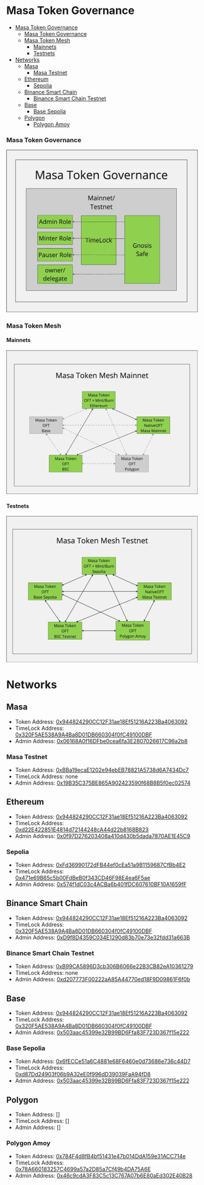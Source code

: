 # Masa Token Governance

<!-- TOC -->

- [Masa Token Governance](#masa-token-governance)
  - [Masa Token Governance](#masa-token-governance-1)
  - [Masa Token Mesh](#masa-token-mesh)
    - [Mainnets](#mainnets)
    - [Testnets](#testnets)
- [Networks](#networks)
  - [Masa](#masa)
    - [Masa Testnet](#masa-testnet)
  - [Ethereum](#ethereum)
    - [Sepolia](#sepolia)
  - [Binance Smart Chain](#binance-smart-chain)
    - [Binance Smart Chain Testnet](#binance-smart-chain-testnet)
  - [Base](#base)
    - [Base Sepolia](#base-sepolia)
  - [Polygon](#polygon)
    - [Polygon Amoy](#polygon-amoy)

<!-- TOC -->

### Masa Token Governance

![Masa Token Governance](./assets/masa_token_governance.png)

### Masa Token Mesh

#### Mainnets

![Masa Token Mesh](./assets/masa_token_mesh.png)

#### Testnets

![Masa Token Mesh Testnets](./assets/masa_token_mesh_testnets.png)

# Networks

## Masa

- Token Address: [0x944824290CC12F31ae18Ef51216A223Ba4063092](https://subnets.avax.network/masa/address/0x944824290CC12F31ae18Ef51216A223Ba4063092)
- TimeLock Address: [0x320F5AE538A9A4Ba8D01DB660304f0fC49100DBF](https://subnets.avax.network/masa/address/0x320F5AE538A9A4Ba8D01DB660304f0fC49100DBF)
- Admin Address: [0x06168A0f16DFbe0cea6fa3E2807026617C96a2b8](https://subnets.avax.network/masa/address/0x06168A0f16DFbe0cea6fa3E2807026617C96a2b8)

### Masa Testnet

- Token Address: [0xBBa19ecaE1202e94ebEB78821A5738d6A7434Dc7](https://subnets-test.avax.network/masatestnet/address/0xBBa19ecaE1202e94ebEB78821A5738d6A7434Dc7)
- TimeLock Address: none
- Admin Address: [0x19B35C375BE865A902423590f68B8B5f0ec02574](https://subnets-test.avax.network/masatestnet/address/0x19B35C375BE865A902423590f68B8B5f0ec02574)

## Ethereum

- Token Address: [0x944824290CC12F31ae18Ef51216A223Ba4063092](https://etherscan.io/token/0x944824290CC12F31ae18Ef51216A223Ba4063092)
- TimeLock Address: [0xd22E422851E4814d72144248cA44d22b8168B823](https://etherscan.io/address/0xd22E422851E4814d72144248cA44d22b8168B823)
- Admin Address: [0x0f97D276203408a410d430b5dada7870AE1E45C9](https://etherscan.io/address/0x0f97D276203408a410d430b5dada7870AE1E45C9)

### Sepolia

- Token Address: [0xFd36990172dFB44ef0cEa51a9B1159687CfBb4E2](https://sepolia.etherscan.io/token/0xFd36990172dFB44ef0cEa51a9B1159687CfBb4E2)
- TimeLock Address: [0x471e69B65c5b00FdBeB0f343CD46F98E4ea6F5ae](https://sepolia.etherscan.io/address/0x471e69B65c5b00FdBeB0f343CD46F98E4ea6F5ae)
- Admin Address: [0x574f1dC03c4ACBa6b401fDC607610BF10A1659fF](https://sepolia.etherscan.io/address/0x574f1dC03c4ACBa6b401fDC607610BF10A1659fF)

## Binance Smart Chain

- Token Address: [0x944824290CC12F31ae18Ef51216A223Ba4063092](https://bscscan.com/address/0x944824290CC12F31ae18Ef51216A223Ba4063092)
- TimeLock Address: [0x320F5AE538A9A4Ba8D01DB660304f0fC49100DBF](https://bscscan.com/address/0x320F5AE538A9A4Ba8D01DB660304f0fC49100DBF)
- Admin Address: [0xD9f8D4359C034E1290d83b70e73e32fdd31a663B](https://bscscan.com/address/0xD9f8D4359C034E1290d83b70e73e32fdd31a663B)

### Binance Smart Chain Testnet

- Token Address: [0xB99CA5896D3cb306B6066e22B3CB82eA10361279](https://testnet.bscscan.com/address/0xB99CA5896D3cb306B6066e22B3CB82eA10361279)
- TimeLock Address: none
- Admin Address: [0xd207773F00222aA85A44770ed18F9D09861F6f0b](https://testnet.bscscan.com/address/0xd207773F00222aA85A44770ed18F9D09861F6f0b)

## Base

- Token Address: [0x944824290CC12F31ae18Ef51216A223Ba4063092](https://basescan.org/address/0x944824290CC12F31ae18Ef51216A223Ba4063092)
- TimeLock Address: [0x320F5AE538A9A4Ba8D01DB660304f0fC49100DBF](https://basescan.org/address/0x320F5AE538A9A4Ba8D01DB660304f0fC49100DBF)
- Admin Address: [0x503aac45399e32B99BD6Ffa83F723D367f15e222](https://basescan.org/address/0x503aac45399e32B99BD6Ffa83F723D367f15e222)

### Base Sepolia

- Token Address: [0x6fECCe51a6C4881e68F6460e0d73686e736c44D7](https://sepolia.basescan.org/address/0x6fECCe51a6C4881e68F6460e0d73686e736c44D7)
- TimeLock Address: [0xd87Dd24903f06b9A32eE0f996dD39039FaA94fD8](https://sepolia.basescan.org/address/0xd87Dd24903f06b9A32eE0f996dD39039FaA94fD8)
- Admin Address: [0x503aac45399e32B99BD6Ffa83F723D367f15e222](https://sepolia.basescan.org/address/0x503aac45399e32B99BD6Ffa83F723D367f15e222)

## Polygon

- Token Address: []
- TimeLock Address: []
- Admin Address: []

### Polygon Amoy

- Token Address: [0x784F4d8fB4bf51431e47b014DdA159e31ACC714e](https://amoy.polygonscan.com/address/0x784F4d8fB4bf51431e47b014DdA159e31ACC714e)
- TimeLock Address: [0x78A660183257C4699a57a2D85a7Cf49b4DA75A6E](https://amoy.polygonscan.com/address/0x78A660183257C4699a57a2D85a7Cf49b4DA75A6E)
- Admin Address: [0x46c9cdA3F83C5c13C767A07b6E80aEd302E40B28](https://amoy.polygonscan.com/address/0x46c9cdA3F83C5c13C767A07b6E80aEd302E40B28)
